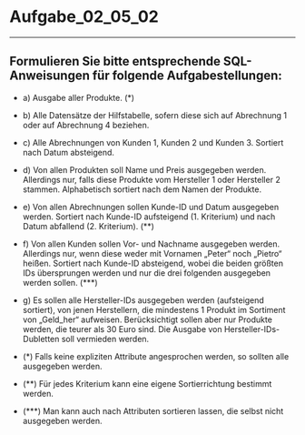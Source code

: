 # Aufgabe_02_05_02

---

## Formulieren Sie bitte entsprechende SQL-Anweisungen für folgende Aufgabestellungen: 

- a)	Ausgabe aller Produkte. (*) 
- b)	Alle Datensätze der Hilfstabelle, sofern diese sich auf Abrechnung 1 oder auf Abrechnung 4 beziehen.
- c)	Alle Abrechnungen von Kunden 1, Kunden 2 und Kunden 3. Sortiert nach Datum absteigend.
- d)	Von allen Produkten soll Name und Preis ausgegeben werden. Allerdings nur, falls diese Produkte vom Hersteller 1 oder Hersteller 2 stammen. Alphabetisch sortiert nach dem Namen der Produkte.
- e)	Von allen Abrechnungen sollen Kunde-ID und Datum ausgegeben werden. Sortiert nach Kunde-ID aufsteigend (1. Kriterium) und nach Datum abfallend (2. Kriterium). (**)
- f)	Von allen Kunden sollen Vor- und Nachname ausgegeben werden. Allerdings nur, wenn diese weder mit Vornamen „Peter“ noch „Pietro“ heißen. Sortiert nach Kunde-ID absteigend, wobei die beiden größten IDs übersprungen werden und nur die drei folgenden ausgegeben werden sollen. (***)
- g)	Es sollen alle Hersteller-IDs ausgegeben werden (aufsteigend sortiert), von jenen Herstellern, die mindestens 1 Produkt im Sortiment von „Geld_her“ aufweisen.  Berücksichtigt sollen aber nur Produkte werden, die teurer als 30 Euro sind. Die Ausgabe von Hersteller-IDs-Dubletten soll vermieden werden.

- (*)      Falls keine expliziten Attribute angesprochen werden, so sollten alle ausgegeben werden.
- (**)   Für jedes Kriterium kann eine eigene Sortierrichtung bestimmt werden.
- (***) Man kann auch nach Attributen sortieren lassen, die selbst nicht ausgegeben werden.
